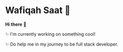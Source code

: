 # Wafiqah Saat 🌸
**Hi there** 👋

✨ I'm currently working on something cool!

✨ Do help me in my journey to be full stack developer.
 
